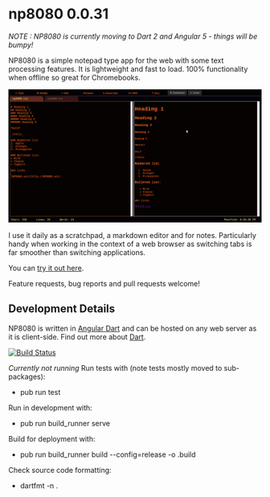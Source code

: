 # np8080 0.0.31

*NOTE : NP8080 is currently moving to Dart 2 and Angular 5 - things will be bumpy!*

NP8080 is a simple notepad type app for the web with some text processing features.
It is lightweight and fast to load. 100% functionality when offline so great for Chromebooks.
 
![NP8080 Screenshot](np8080.png) 
 
I use it daily as a scratchpad, a markdown editor and for notes. Particularly handy when working in the context of a web browser
as switching tabs is far smoother than switching applications.

You can [try it out here](https://daftspaniel.github.io/demos/np8080/). 

Feature requests, bug reports and pull requests welcome!

## Development Details

NP8080 is written in [Angular Dart](https://webdev.dartlang.org/angular/) and can be
hosted on any web server as it is client-side. Find out more about [Dart](https://www.dartlang.org/). 

[![Build Status](https://travis-ci.org/daftspaniel/np8080.svg?branch=master)](https://travis-ci.org/daftspaniel/np8080)

*Currently not running* Run tests with (note tests mostly moved to sub-packages):
+ pub run test

Run in development with:
+ pub run build_runner serve

Build for deployment with:
+ pub run build_runner build --config=release -o .build

Check source code formatting:
+ dartfmt -n .
